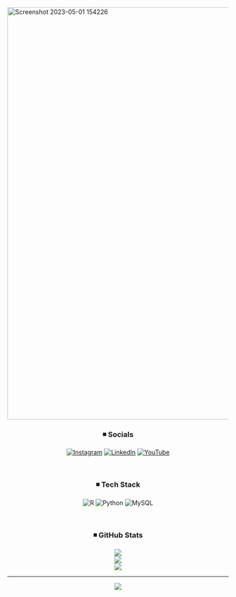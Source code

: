 <img width="938" alt="Screenshot 2023-05-01 154226" src="https://user-images.githubusercontent.com/127844778/235418095-0e77028c-1e85-41a5-848a-ef10b0ca9f41.png">


<div align="center">
  
  
### ◾ Socials
[![Instagram](https://img.shields.io/badge/Instagram-%23E4405F.svg?logo=Instagram&logoColor=white)](https://instagram.com/mrs.plaidpants) [![LinkedIn](https://img.shields.io/badge/LinkedIn-%230077B5.svg?logo=linkedin&logoColor=white)](https://linkedin.com/in/changsoo96) [![YouTube](https://img.shields.io/badge/YouTube-%23FF0000.svg?logo=YouTube&logoColor=white)](https://youtube.com/@csbyun96) 
  
<br>

### ◾ Tech Stack
![R](https://img.shields.io/badge/r-%23276DC3.svg?style=flat-square&logo=r&logoColor=white) ![Python](https://img.shields.io/badge/python-3670A0?style=flat-square&logo=python&logoColor=ffdd54) ![MySQL](https://img.shields.io/badge/mysql-%2300f.svg?style=flat-square&logo=mysql&logoColor=white)
  
<br>
  
### ◾ GitHub Stats
![](https://github-readme-stats.vercel.app/api?username=csbyun96&theme=default&hide_border=true&include_all_commits=false&count_private=false)<br/>
![](https://github-readme-streak-stats.herokuapp.com/?user=csbyun96&theme=default&hide_border=true)<br/>
![](https://github-readme-stats.vercel.app/api/top-langs/?username=csbyun96&theme=default&hide_border=true&include_all_commits=false&count_private=false&layout=compact)



---
[![](https://visitcount.itsvg.in/api?id=csbyun96&icon=0&color=12)](https://visitcount.itsvg.in)

